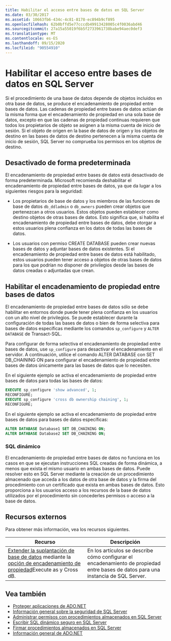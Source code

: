 ```yaml
---
title: Habilitar el acceso entre bases de datos en SQL Server
ms.date: 03/30/2017
ms.assetid: 10663fb6-434c-4c81-8178-ec894b9cf895
ms.openlocfilehash: 62b0bffd5e77cccdb49913428005c4f0036abd46
ms.sourcegitcommit: 27a15a55019f6b5f2733961738babe94aec0def3
ms.translationtype: MT
ms.contentlocale: es-ES
ms.lasthandoff: 09/15/2020
ms.locfileid: "90554910"
---
```

# <a name="enabling-cross-database-access-in-sql-server"></a>Habilitar el acceso entre bases de datos en SQL Server
Si el procedimiento de una base de datos depende de objetos incluidos en otra base de datos, se produce el encadenamiento de propiedad entre bases de datos. Las cadenas de propiedad entre bases de datos actúan de la misma forma que el encadenamiento de propiedad en una sola base de datos, excepto en que las cadenas de propiedad continuas requieren que todos los propietarios de objeto se asignen a la misma cuenta de inicio de sesión. Si el objeto de origen en la base de datos de origen y los objetos de destino en las bases de datos de destino pertenecen a la misma cuenta de inicio de sesión, SQL Server no comprueba los permisos en los objetos de destino.  
  
## <a name="off-by-default"></a>Desactivado de forma predeterminada  
 El encadenamiento de propiedad entre bases de datos está desactivado de forma predeterminada. Microsoft recomienda deshabilitar el encadenamiento de propiedad entre bases de datos, ya que da lugar a los siguientes riesgos para la seguridad:  
  
- Los propietarios de base de datos y los miembros de las funciones de base de datos `db_ddladmin` o `db_owners` pueden crear objetos que pertenezcan a otros usuarios. Estos objetos pueden establecer como destino objetos de otras bases de datos. Esto significa que, si habilita el encadenamiento de propiedad entre bases de datos, debe otorgar a estos usuarios plena confianza en los datos de todas las bases de datos.  
  
- Los usuarios con permiso CREATE DATABASE pueden crear nuevas bases de datos y adjuntar bases de datos existentes. Si el encadenamiento de propiedad entre bases de datos está habilitado, estos usuarios pueden tener acceso a objetos de otras bases de datos para los que podrían no disponer de privilegios desde las bases de datos creadas o adjuntadas que crean.  
  
## <a name="enabling-cross-database-ownership-chaining"></a>Habilitar el encadenamiento de propiedad entre bases de datos  
 El encadenamiento de propiedad entre bases de datos sólo se debe habilitar en entornos donde puede tener plena confianza en los usuarios con un alto nivel de privilegios. Se puede establecer durante la configuración de todas las bases de datos o bien de forma selectiva para bases de datos específicas mediante los comandos `sp_configure` y `ALTER DATABASE` de Transact-SQL.  
  
 Para configurar de forma selectiva el encadenamiento de propiedad entre bases de datos, use `sp_configure` para desactivar el encadenamiento en el servidor. A continuación, utilice el comando ALTER DATABASE con SET DB_CHAINING ON para configurar el encadenamiento de propiedad entre bases de datos únicamente para las bases de datos que lo necesiten.  
  
 En el siguiente ejemplo se activa el encadenamiento de propiedad entre bases de datos para todas las bases de datos:  
  
```sql
EXECUTE sp_configure 'show advanced', 1;  
RECONFIGURE;  
EXECUTE sp_configure 'cross db ownership chaining', 1;  
RECONFIGURE;  
```  
  
 En el siguiente ejemplo se activa el encadenamiento de propiedad entre bases de datos para bases de datos específicas:  
  
```sql
ALTER DATABASE Database1 SET DB_CHAINING ON;  
ALTER DATABASE Database2 SET DB_CHAINING ON;  
```  
  
### <a name="dynamic-sql"></a>SQL dinámico  
 El encadenamiento de propiedad entre bases de datos no funciona en los casos en que se ejecutan instrucciones SQL creadas de forma dinámica, a menos que exista el mismo usuario en ambas bases de datos. Puede resolver esto en SQL Server mediante la creación de un procedimiento almacenado que acceda a los datos de otra base de datos y la firma del procedimiento con un certificado que exista en ambas bases de datos. Esto proporciona a los usuarios acceso a los recursos de la base de datos utilizados por el procedimiento sin concederles permisos o acceso a la base de datos.  
  
## <a name="external-resources"></a>Recursos externos  
 Para obtener más información, vea los recursos siguientes.  
  
|Recurso|Descripción|  
|--------------|-----------------|  
|[Extender la suplantación de base de datos](/previous-versions/sql/sql-server-2008-r2/ms188304(v=sql.105)) mediante la [opción de encadenamiento de propiedad](/sql/database-engine/configure-windows/cross-db-ownership-chaining-server-configuration-option)Execute as y Cross dB.|En los artículos se describe cómo configurar el encadenamiento de propiedad entre bases de datos para una instancia de SQL Server.|  
  
## <a name="see-also"></a>Vea también

- [Proteger aplicaciones de ADO.NET](../securing-ado-net-applications.md)
- [Información general sobre la seguridad de SQL Server](overview-of-sql-server-security.md)
- [Administrar permisos con procedimientos almacenados en SQL Server](managing-permissions-with-stored-procedures-in-sql-server.md)
- [Escribir SQL dinámico seguro en SQL Server](writing-secure-dynamic-sql-in-sql-server.md)
- [Firmar procedimientos almacenados en SQL Server](signing-stored-procedures-in-sql-server.md)
- [Información general de ADO.NET](../ado-net-overview.md)
